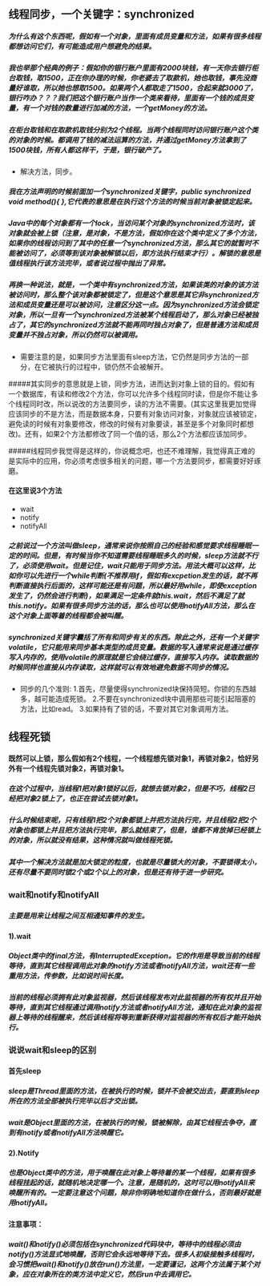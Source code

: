 ## 线程同步，一个关键字：synchronized

##### 为什么有这个东西呢，假如有一个对象，里面有成员变量和方法，如果有很多线程都想访问它们，有可能造成用户想避免的结果。
##### 我也举那个经典的例子：假如你的银行账户里面有2000块钱，有一天你去银行柜台取钱，取1500，正在你办理的时候，你老婆去了取款机，她也取钱，事先没商量好谁取，所以她也想取1500。如果两个人都取走了1500，合起来就3000了，银行咋办？？？我们把这个银行账户当作一个类来看待，里面有一个钱的成员变量，有一个对钱的数量进行加减的方法，一个getMoney的方法。
##### 在柜台取钱和在取款机取钱分别为2个线程。当两个线程同时访问银行账户这个类的对象的时候。都调用了钱的减法运算的方法，并通过getMoney方法拿到了1500块钱，所有人都这样干，于是，银行破产了。

- 解决方法，同步。

##### 我在方法声明的时候前面加一个synchronized关键字，public synchronized void method(){ },它代表的意思是在执行这个方法的时候当前对象被锁定起来。

##### Java中的每个对象都有一个lock，当访问某个对象的synchronized方法时，该对象就会被上锁（注意，是对象，不是方法，假如你在这个类中定义了多个方法，如果你的线程访问到了其中的任意一个synchronized方法，那么其它的就暂时不能被访问了，必须等到该对象被解锁以后，即方法执行结束才行）。解锁的意思是值线程执行该方法完毕，或者说过程中抛出了异常。

##### 再换一种说法，就是，一个类中有synchronized方法，如果该类的对象的该方法被访问时，那么整个该对象都被锁定了，但是这个意思是其它非synchronized方法和成员变量还是可以被访问，注意区分这一点。因为synchronized方法会锁定对象，所以一旦有一个synchronized方法被某个线程启动了，那么对象已经被独占了，其它的synchronized方法就不能再同时独占对象了，但是普通方法和成员变量并不独占对象，所以仍然可以被调用。

+ 需要注意的是，如果同步方法里面有sleep方法，它仍然是同步方法的一部分，在它被执行的过程中，锁仍然不会被解开。

#####其实同步的意思就是上锁，同步方法，进而达到对象上锁的目的。假如有一个数据库，有读和修改2个方法，你可以允许多个线程同时读，但是你不能让多个线程同时改，所以说改的方法要同步，读的方法不需要。(其实这里我更加觉得应该同步的不是方法，而是数据本身，只要有对象访问对象，对象就应该被锁定，避免读的时候有对象要修改，修改的时候有对象要读，甚至是多个对象同时都想改)。还有，如果2个方法都修改了同一个值的话，那么2个方法都应该加同步。

#####线程同步我觉得是这样的，你说概念吧，也还不难理解，我觉得真正难的是实际中的应用，你必须考虑很多相关的问题，哪一个方法要同步，都需要好好琢磨。

#### 在这里说3个方法
- wait
- notify
- notifyAll

##### 之前说过一个方法叫做sleep，通常来说你按照自己的经验和感觉要求线程睡眠一定的时间。但是，有时候当你不知道需要线程睡眠多久的时候，sleep方法就不行了，必须使用wait。但是记住，wait只能用于同步方法。用法大概可以这样，比如你可以先进行一个while判断(不推荐用if，假如有excpetion发生的话，就不再判断直接执行后面的，这样可能还是有问题，所以最好用while，即使exception发生了，仍然会进行判断)，如果满足一定条件就this.wait，然后不满足了就this.notify。如果有很多同步方法的话，那么也可以使用notifyAll方法，那么在这个对象上面等着的线程都会被叫醒。

##### synchronized关键字囊括了所有和同步有关的东西。除此之外，还有一个关键字volatile，它只能用来同步基本类型的成员变量。数据的写入通常来说是通过缓存写入内存的，使用volatile的原理就是它会绕过缓存，直接写入内存。读取数据的时候同样也直接从内存读取，这样就可以有效地避免数据不同步的情况。

- 同步的几个准则:
1.首先，尽量使得synchronized块保持简短。你锁的东西越多，越可能造成死锁。
2.不要在synchronized块中调用那些可能引起阻塞的方法，比如read。
3.如果持有了锁的话，不要对其它对象调用方法。

## 线程死锁
#### 既然可以上锁，那么假如有2个线程，一个线程想先锁对象1，再锁对象2，恰好另外有一个线程先锁对象2，再锁对象1。
##### 在这个过程中，当线程1把对象1锁好以后，就想去锁对象2，但是不巧，线程2已经把对象2锁上了，也正在尝试去锁对象1。
##### 什么时候结束呢，只有线程1把2个对象都锁上并把方法执行完，并且线程2把2个对象也都锁上并且把方法执行完毕，那么就结束了，但是，谁都不肯放掉已经锁上的对象，所以就没有结果，这种情况就叫做线程死锁。

##### 其中一个解决方法就是加大锁定的粒度，也就是尽量锁大的对象，不要锁得太小，还有尽量不要同时锁2个或2个以上的对象，但是还有待于进一步研究。

### wait和notify和notifyAll
##### 主要是用来让线程之间互相通知事件的发生。

#### 1).wait
##### Object类中的final方法，有InterruptedException。它的作用是导致当前的线程等待，直到其它线程调用此对象的notify方法或者notifyAll方法，wait还有一些重用方法，传参数，比如说时间长度。
##### 当前的线程必须拥有此对象监视器，然后该线程发布对此监视器的所有权并且开始等待，直到其它线程通过调用notify方法或者notifyAll方法，通知在此对象的监视器上等待的线程醒来，然后该线程将等到重新获得对监视器的所有权后才能开始执行。
### 说说wait和sleep的区别
#### 首先sleep
##### sleep是Thread里面的方法，在被执行的时候，锁并不会被交出去，要直到sleep所在的方法全部被执行完毕以后才交出锁。
##### wait是Object里面的方法，在被执行的时候，锁被解除，由其它线程去争夺，直到有notify或者notifyAll方法唤醒它。

#### 2).Notify
##### 也是Object类中的方法，用于唤醒在此对象上等待着的某一个线程，如果有很多线程挂起的话，就随机地决定哪一个。注意，是随机的，这时可以用notifyAll来唤醒所有的。一定要注意这个问题，除非你明确地知道你在做什么，否则最好就是用notifyAll。

#### 注意事项：
##### wait()和notify()必须包括在synchronized代码块中，等待中的线程必须由notify()方法显式地唤醒，否则它会永远地等待下去。很多人初级接触多线程时，会习惯把wait()和notify()放在run()方法里，一定要谨记，这两个方法属于某个对象，应在对象所在的类方法中定义它，然后run中去调用它。
